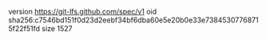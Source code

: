 version https://git-lfs.github.com/spec/v1
oid sha256:c7546bd151f0d23d2eebf34bf6dba60e5e20b0e33e73845307768715f22f51fd
size 1527
